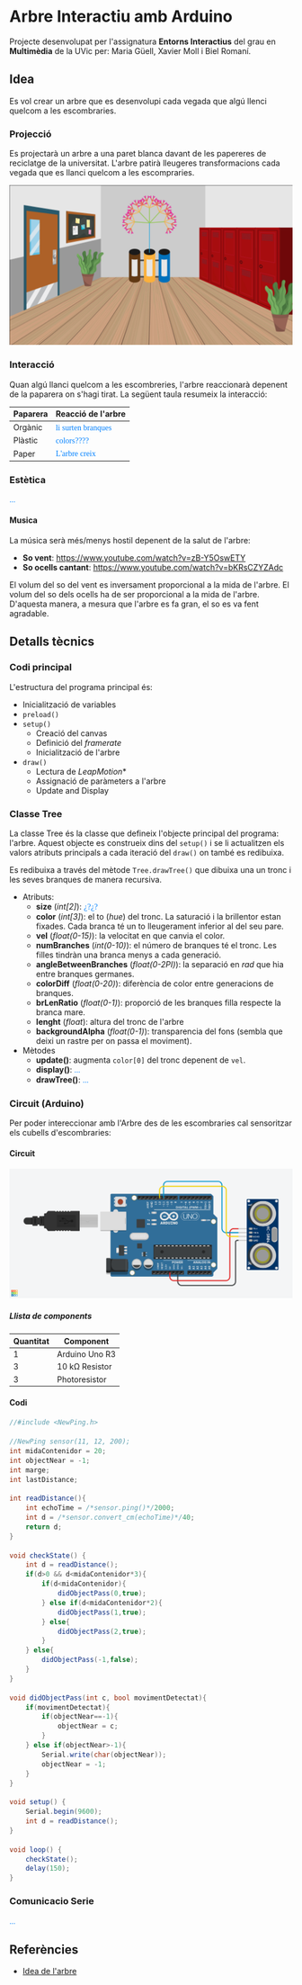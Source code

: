 # Arbre Interactiu amb Arduino

<style>n{color:#0080ff;font-family:"Segoe Print"}</style>

Projecte desenvolupat per l'assignatura **Entorns Interactius** del grau en **Multimèdia** de la UVic per: Maria Güell, Xavier Moll i Biel Romaní.

## Idea

Es vol crear un arbre que es desenvolupi cada vegada que algú llenci quelcom a les escombraries.

### Projecció

Es projectarà un arbre a una paret blanca davant de les papereres de reciclatge de la universitat. L'arbre patirà lleugeres transformacions cada vegada que es llanci quelcom a les escompraries.

![Esquema](esquema.png)

### Interacció

Quan algú llanci quelcom a les escombreries, l'arbre reaccionarà depenent de la paparera on s'hagi tirat. La següent taula resumeix la interacció:

| Paparera |     Reacció de l'arbre    |
|----------|---------------------------|
| Orgànic  | <n>li surten branques</n> |
| Plàstic  | <n>colors???? </n>        |
| Paper    | <n>L'arbre creix </n>     |

### Estètica

<n>...</n>

#### Musica

La música serà més/menys hostil depenent de la salut de l'arbre:

* **So vent**: https://www.youtube.com/watch?v=zB-Y5OswETY
* **So ocells cantant**: https://www.youtube.com/watch?v=bKRsCZYZAdc

El volum del so del vent es inversament proporcional a la mida de l'arbre. El volum del so dels ocells ha de ser proporcional a la mida de l'arbre. D'aquesta manera, a mesura que l'arbre es fa gran, el so es va fent agradable.

## Detalls tècnics

### Codi principal

L'estructura del programa principal és:

- Inicialització de variables
- `preload()`
- `setup()`
	- Creació del canvas
	- Definició del *framerate*
	- Inicialització de l'arbre
- `draw()`
	- Lectura de *LeapMotion**
	- Assignació de paràmeters a l'arbre
	- Update and Display

### Classe Tree

La classe Tree és la classe que defineix l'objecte principal del programa: l'arbre. Aquest objecte es construeix dins del `setup()` i se li actualitzen els valors atributs principals a cada iteració del `draw()` on també es redibuixa.

Es redibuixa a través del mètode `Tree.drawTree()` que dibuixa una un tronc i les seves branques de manera recursiva.

* Atributs:
  * **size** (*int[2]*): <n>¿?¿?</n>
  * **color** (*int[3]*): el to (*hue*) del tronc. La saturació i la brillentor estan fixades. Cada branca té un to lleugerament inferior al del seu pare.
  * **vel** (*float(0-15)*): la velocitat en que canvia el color.
  * **numBranches** (*int(0-10)*): el número de branques té el tronc. Les filles tindràn una branca menys a cada generació.
  * **angleBetweenBranches** (*float(0-2PI)*): la separació en *rad* que hia entre branques germanes.
  * **colorDiff** (*float(0-20)*): diferència de color entre generacions de branques.
  * **brLenRatio** (*float(0-1)*): proporció de les branques filla respecte la branca mare.
  * **lenght** (*float*): altura del tronc de l'arbre
  * **backgroundAlpha** (*float(0-1)*): transparencia del fons (sembla que deixi un rastre per on passa el moviment).
* Mètodes
  * **update()**: augmenta `color[0]` del tronc depenent de `vel`.
  * **display()**: <n>...</n>
  * **drawTree()**: <n>...</n>

### Circuit (Arduino)

Per poder intereccionar amb l'Arbre des de les escombraries cal sensoritzar els cubells d'escombraries:

#### Circuit

![Esquema](circuit.png)

##### Llista de components

| Quantitat |    Component    |
|-----------|-----------------|
|         1 | Arduino Uno R3  |
|         3 | 10 kΩ Resistor  |
|         3 | Photoresistor   |

#### Codi

```cs
//#include <NewPing.h>

//NewPing sensor(11, 12, 200);
int midaContenidor = 20;
int objectNear = -1;
int marge;
int lastDistance;

int readDistance(){
	int echoTime = /*sensor.ping()*/2000;
	int d = /*sensor.convert_cm(echoTime)*/40;
	return d;
}

void checkState() {
	int d = readDistance();
	if(d>0 && d<midaContenidor*3){
		if(d<midaContenidor){
			didObjectPass(0,true);
		} else if(d<midaContenidor*2){
			didObjectPass(1,true);
		} else{
			didObjectPass(2,true);
		}
	} else{
		didObjectPass(-1,false);
	}
}

void didObjectPass(int c, bool movimentDetectat){
	if(movimentDetectat){
		if(objectNear==-1){
			objectNear = c;
		}
	} else if(objectNear>-1){
		Serial.write(char(objectNear));
		objectNear = -1;
	}
}
 
void setup() {
	Serial.begin(9600);
	int d = readDistance();
}

void loop() {
	checkState();
	delay(150);
}
```

### Comunicacio Serie

<n>...</n>

## Referències

* [Idea de l'arbre](https://editor.p5js.org/Lukalot/sketches/H1iMK5tum)